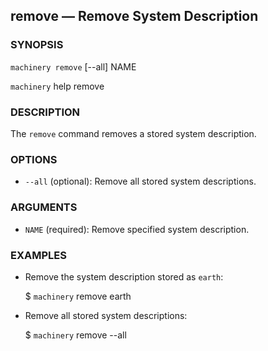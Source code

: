 
## remove — Remove System Description

### SYNOPSIS

`machinery remove` [--all]
    NAME

`machinery` help remove


### DESCRIPTION

The `remove` command removes a stored system description.


### OPTIONS

  * `--all` (optional):
    Remove all stored system descriptions.


### ARGUMENTS

  * `NAME` (required):
    Remove specified system description.


### EXAMPLES

  * Remove the system description stored as `earth`:

    $ `machinery` remove earth

  * Remove all stored system descriptions:

    $ `machinery` remove --all

